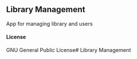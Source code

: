 ## Library Management

App for managing library and users

#### License

GNU General Public License# Library Management
